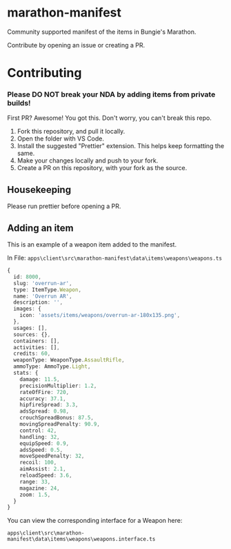 # marathon-manifest

Community supported manifest of the items in Bungie's Marathon.

Contribute by opening an issue or creating a PR.



# Contributing

### Please DO NOT break your NDA by adding items from private builds!

First PR? Awesome! You got this. Don't worry, you can't break this repo.

1. Fork this repository, and pull it locally.
2. Open the folder with VS Code.
3. Install the suggested "Prettier" extension. This helps keep formatting the same.
4. Make your changes locally and push to your fork.
5. Create a PR on this repository, with your fork as the source.


## Housekeeping

Please run prettier before opening a PR.

## Adding an item

This is an example of a weapon item added to the manifest.

In File: `apps\client\src\marathon-manifest\data\items\weapons\weapons.ts`
```typescript
{
  id: 8000,
  slug: 'overrun-ar',
  type: ItemType.Weapon,
  name: 'Overrun AR',
  description: '',
  images: {
    icon: 'assets/items/weapons/overrun-ar-180x135.png',
  },
  usages: [],
  sources: {},
  containers: [],
  activities: [],
  credits: 60,
  weaponType: WeaponType.AssaultRifle,
  ammoType: AmmoType.Light,
  stats: {
    damage: 11.5,
    precisionMultiplier: 1.2,
    rateOfFire: 720,
    accuracy: 37.1,
    hipfireSpread: 3.3,
    adsSpread: 0.98,
    crouchSpreadBonus: 87.5,
    movingSpreadPenalty: 90.9,
    control: 42,
    handling: 32,
    equipSpeed: 0.9,
    adsSpeed: 0.5,
    moveSpeedPenalty: 32,
    recoil: 100,
    aimAssist: 2.1,
    reloadSpeed: 3.6,
    range: 33,
    magazine: 24,
    zoom: 1.5,
  }
}
```

You can view the corresponding interface for a Weapon here:

`apps\client\src\marathon-manifest\data\items\weapons\weapons.interface.ts`